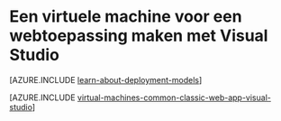 <properties
    pageTitle="Een virtuele machine voor een webtoepassing maken | Microsoft Azure"
    description="Maken van een VM voor een webproject Visual Studio en Windows gebruiken."
    services="virtual-machines-windows"
    documentationCenter=""
    authors="TomArcher"
    manager="timlt"
    editor=""
    tags="azure-service-management"/>

<tags
    ms.service="virtual-machines-windows"
    ms.workload="infrastructure-services"
    ms.tgt_pltfrm="vm-windows"
    ms.devlang="dotnet"
    ms.topic="article"
    ms.date="08/15/2016"
    ms.author="tarcher"/>

# <a name="creating-a-virtual-machine-for-a-web-application-with-visual-studio"></a>Een virtuele machine voor een webtoepassing maken met Visual Studio

[AZURE.INCLUDE [learn-about-deployment-models](../../includes/learn-about-deployment-models-classic-include.md)]

[AZURE.INCLUDE [virtual-machines-common-classic-web-app-visual-studio](../../includes/virtual-machines-common-classic-web-app-visual-studio.md)]
